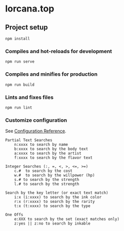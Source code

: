 # lorcana.top

## Project setup
```
npm install
```

### Compiles and hot-reloads for development
```
npm run serve
```

### Compiles and minifies for production
```
npm run build
```

### Lints and fixes files
```
npm run lint
```

### Customize configuration
See [Configuration Reference](https://cli.vuejs.org/config/).

```
Partial Text Searches
    n:xxxx to search by name
    b:xxxx to search by the body text
    a:xxxx to search by the artist
    f:xxxx to search by the flavor text

Integer Searches (:, =, <, >, <=, >=)
    c.#  to search by the cost
    w.#  to search by the willpower (hp)
    s.# to search by the strength
    l.# to search by the strength

Search by the key letter (or exact text match)
    i:x (i:xxxx) to search by the ink color 
    r:x (r:xxxx) to search by the rarity
    t:x (t:xxxx) to search by the type

One Offs
    e:XXX to search by the set (exact matches only)
    z:yes || z:no to search by inkable
```